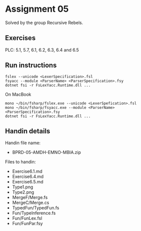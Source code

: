 # Assignment 05

Solved by the group Recursive Rebels.

## Exercises

PLC: 5.1, 5.7, 6.1, 6.2, 6.3, 6.4 and 6.5

## Run instructions

```{}
fslex --unicode <LexerSpecification>.fsl
fsyacc --module <ParserName> <ParserSpecification>.fsy
dotnet fsi -r FsLexYacc.Runtime.dll ...
```

On MacBook

```{}
mono ~/bin/fsharp/fslex.exe --unicode <LexerSpefication>.fsl
mono ~/bin/fsharp/fsyacc.exe --module <ParserName> <ParserSpecification>.fsy
dotnet fsi -r FsLexYacc.Runtime.dll ...
```

## Handin details

Handin file name:

- BPRD-05-AMDH-EMNO-MBIA.zip

Files to handin:

- Exercise6.1.md
- Exercise6.4.md
- Exercise6.5.md
- Type1.png
- Type2.png
- MergeF/Merge.fs
- MergeC/Merge.cs
- TypedFun/TypedFun.fs
- Fun/TypeInference.fs
- Fun/FunLex.fsl
- Fun/FunPar.fsy

